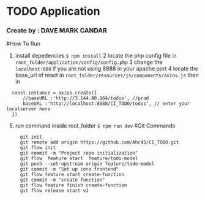# TODO Application
### Create by : DAVE MARK CANDAR

#How To Run
  1. install depedencies `$ npm install`
  2  locate the php config file in `root_folder/application/config/config.php`
  3  change the  `localhost:888` if you are not using 8888 in your apache port
  4 locate the base_url of react in `root_folder/resources/js/components/axios.js` then in 
  ```
    const instance = axios.create({
        //baseURL :'http://3.144.80.164/todos', //prod
        baseURL :'http://localhost:8888/CI_TODO/todos', // enter your localserver here
    })
  ```
  5. run command inside root_folder `$ npm run dev`
#Git Commands
```
     git init
     git remote add origin https://github.com/Ahc45/CI_TODO.git
     git flow init
     git commit -m "Project repo initialization"
     git flow  feature start  feature/todo-model
     git push --set-upstream origin feature/todo-model
     git commit -m "Set up core frontend"
     git flow feature start create-function
     git commit -m "create function"
     git flow feature finish create-function
     git flow release start v1
```